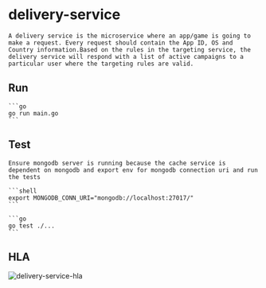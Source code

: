 # delivery-service

    A delivery service is the microservice where an app/game is going to make a request. Every request should contain the App ID, OS and Country information.Based on the rules in the targeting service, the delivery service will respond with a list of active campaigns to a particular user where the targeting rules are valid.

 ## Run

    ```go
    go run main.go
    ```

 ## Test

    Ensure mongodb server is running because the cache service is dependent on mongodb and export env for mongodb connection uri and run the tests

    ```shell
    export MONGODB_CONN_URI="mongodb://localhost:27017/"
    ```

    ```go
    go test ./...
    ```
 ## HLA

 ![delivery-service-hla](https://github.com/user-attachments/assets/008c7aae-12a7-4326-b2c3-878dad97d3a2)
